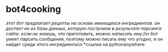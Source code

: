 # bot4cooking
*этот бот предлагает рецепты на основе имеющихся ингредиентов. он достает их из базы данных, которую построили в результате парсинга сайта. если не знаешь, что приготовить, можно написать ему:)*\n
бот умеет парсить сообщения, поэтому можно писать ему что угодно, и он найдет среди этого ингредиенты\n
*ссылка на pythonanywhere:
